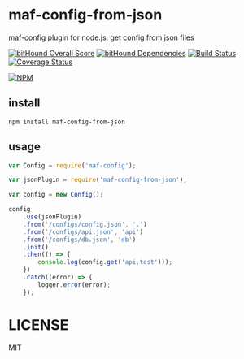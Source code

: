 # maf-config-from-json

[maf-config](https://github.com/mafjs/config) plugin for node.js, get config from json files


[![bitHound Overall Score](https://www.bithound.io/github/mafjs/config-from-json/badges/score.svg)](https://www.bithound.io/github/mafjs/config-from-json)
[![bitHound Dependencies](https://www.bithound.io/github/mafjs/config-from-json/badges/dependencies.svg)](https://www.bithound.io/github/mafjs/config-from-json/master/dependencies/npm)
[![Build Status](https://travis-ci.org/mafjs/config.svg?branch=master)](https://travis-ci.org/mafjs/config)
[![Coverage Status](https://coveralls.io/repos/github/mafjs/config-from-json/badge.svg?branch=master)](https://coveralls.io/github/mafjs/config-from-json?branch=master)

[![NPM](https://nodei.co/npm/maf-config-from-json.png?downloads=true&downloadRank=true&stars=true)](https://nodei.co/npm/maf-config-from-json/)


## install

```
npm install maf-config-from-json
```

## usage

```js
var Config = require('maf-config');

var jsonPlugin = require('maf-config-from-json');

var config = new Config();

config
    .use(jsonPlugin)
    .from('/configs/config.json', '.')
    .from('/configs/api.json', 'api')
    .from('/configs/db.json', 'db')
    .init()
    .then(() => {
        console.log(config.get('api.test')));
    })
    .catch((error) => {
        logger.error(error);
    });

```

# LICENSE

MIT
